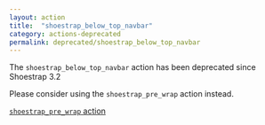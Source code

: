 ```yaml
---
layout: action
title:  "shoestrap_below_top_navbar"
category: actions-deprecated
permalink: deprecated/shoestrap_below_top_navbar
---
```


The `shoestrap_below_top_navbar` action has been deprecated since Shoestrap 3.2

Please consider using the `shoestrap_pre_wrap` action instead.

<a class="button secondary" href="/actions/shoestrap_pre_wrap">`shoestrap_pre_wrap` action</a>